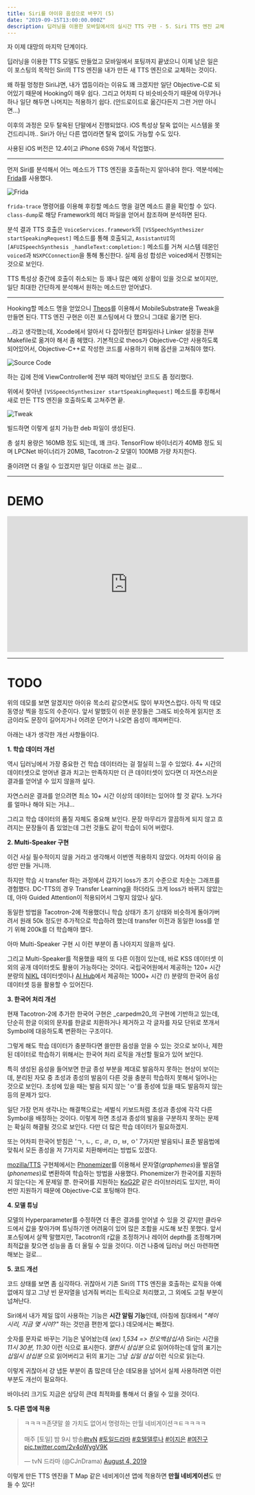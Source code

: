 ```yaml
---
title: Siri를 아이유 음성으로 바꾸기 (5)
date: "2019-09-15T13:00:00.000Z"
description: 딥러닝을 이용한 모바일에서의 실시간 TTS 구현 - 5. Siri TTS 엔진 교체
---
```


자 이제 대망의 마지막 단계이다.

딥러닝을 이용한 TTS 모델도 만들었고 모바일에서 포팅까지 끝냈으니 이제 남은 일은 이 포스팅의 목적인 Siri의 TTS 엔진을 내가 만든 새 TTS 엔진으로 교체하는 것이다.

왜 하필 멍청한 Siri냐면, 내가 앱등이라는 이유도 꽤 크겠지만 일단 Objective-C로 되어있기 때문에 Hooking이 매우 쉽다. 그리고 어차피 다 비슷비슷하기 때문에 아무거나 하나 일단 해두면 나머지는 적용하기 쉽다. (안드로이드로 옮긴다든지 그런 거만 아니면...)

이후의 과정은 모두 탈옥된 단말에서 진행되었다. iOS 특성상 탈옥 없이는 시스템을 못 건드리니까.. Siri가 아닌 다른 앱이라면 탈옥 없이도 가능할 수도 있다.

사용된 iOS 버전은 12.4이고 iPhone 6S와 7에서 작업했다.

---

먼저 Siri를 분석해서 어느 메소드가 TTS 엔진을 호출하는지 알아내야 한다. 역분석에는 [Frida](https://www.frida.re/)를 사용했다.

![Frida](./images/frida.jpg)

`frida-trace` 명령어를 이용해 후킹할 메소드 명을 걸면 메소드 콜을 확인할 수 있다. `class-dump`로 해당 Framework의 헤더 파일을 얻어서 참조하며 분석하면 된다.

분석 결과 TTS 호출은 `VoiceServices.framework`의 `[VSSpeechSynthesizer startSpeakingRequest]` 메소드를 통해 호출되고, `AssistantUI`의 `[AFUISpeechSynthesis _handleText:completion:]` 메소드를 거쳐 시스템 데몬인 `voiced`과 `NSXPCConnection`을 통해 통신한다. 실제 음성 합성은 voiced에서 진행되는 것으로 보인다.

TTS 특성상 중간에 호출이 취소되는 등 꽤나 많은 예외 상황이 있을 것으로 보이지만, 일단 최대한 간단하게 분석해서 원하는 메소드만 얻어냈다.

---

Hooking할 메소드 명을 얻었으니 [Theos](https://github.com/theos/theos)를 이용해서 MobileSubstrate용 Tweak을 만들면 된다. TTS 엔진 구현은 이전 포스팅에서 다 했으니 그대로 옮기면 된다.

...라고 생각했는데, Xcode에서 알아서 다 잡아줬던 컴파일러나 Linker 설정을 전부 Makefile로 옮겨야 해서 좀 헤맸다. 기본적으로 theos가 Objective-C만 사용하도록 되어있어서, Objective-C++로 작성한 코드를 사용하기 위해 옵션을 고쳐줘야 했다.

![Source Code](./images/source-code.jpg)

하는 김에 전에 ViewController에 전부 때려 박아놨던 코드도 좀 정리했다.

위에서 찾아낸 `[VSSpeechSynthesizer startSpeakingRequest]` 메소드를 후킹해서 새로 만든 TTS 엔진을 호출하도록 고쳐주면 끝.

![Tweak](./images/tweak.png)

빌드하면 이렇게 설치 가능한 deb 파일이 생성된다.

총 설치 용량은 160MB 정도 되는데, 꽤 크다. TensorFlow 바이너리가 40MB 정도 되며 LPCNet 바이너리가 20MB, Tacotron-2 모델이 100MB 가량 차지한다.

줄이려면 더 줄일 수 있겠지만 일단 이대로 쓰는 걸로...

---

DEMO
=====

<iframe width="560" height="315" src="https://www.youtube.com/embed/N7Dhr4jVKjs" frameborder="0" allow="accelerometer; autoplay; encrypted-media; gyroscope; picture-in-picture" allowfullscreen></iframe>

---

TODO
=====

위의 데모를 보면 알겠지만 아이유 목소리 같으면서도 많이 부자연스럽다. 아직 딱 데모 동영상 찍을 정도의 수준이다. 앞서 말했듯이 쉬운 문장들은 그래도 비슷하게 읽지만 조금이라도 문장이 길어지거나 어려운 단어가 나오면 음성이 깨져버린다.

아래는 내가 생각한 개선 사항들이다.


**1. 학습 데이터 개선**

역시 딥러닝에서 가장 중요한 건 학습 데이터라는 걸 절실히 느낄 수 있었다. 4+ 시간의 데이터셋으로 얻어낸 결과 치고는 만족하지만 더 큰 데이터셋이 있다면 더 자연스러운 결과를 얻어낼 수 있지 않을까 싶다.

자연스러운 결과를 얻으려면 최소 10+ 시간 이상의 데이터는 있어야 할 것 같다. 노가다를 얼마나 해야 되는 거냐...

그리고 학습 데이터의 품질 자체도 중요해 보인다. 문장 마무리가 깔끔하게 되지 않고 흐려지는 문장들이 좀 있었는데 그런 것들도 같이 학습이 되어 버렸다.

**2. Multi-Speaker 구현**

이건 사실 필수적이지 않을 거라고 생각해서 이번엔 적용하지 않았다. 어차피 아이유 음성만 만들 거니까.

하지만 학습 시 transfer 하는 과정에서 갑자기 loss가 초기 수준으로 치솟는 그래프를 경험했다. DC-TTS의 경우 Transfer Learning을 하더라도 크게 loss가 바뀌지 않았는데, 아마 Guided Attention이 적용되어서 그렇지 않았나 싶다.

동일한 방법을 Tacotron-2에 적용했더니 학습 상태가 초기 상태와 비슷하게 돌아가버려서 원래 50k 정도만 추가적으로 학습하려 했는데 transfer 이전과 동일한 loss를 얻기 위해 200k를 더 학습해야 했다.

아마 Multi-Speaker 구현 시 이런 부분이 좀 나아지지 않을까 싶다.

그리고 Multi-Speaker를 적용했을 때의 또 다른 이점이 있는데, 바로 KSS 데이터셋 이외의 공개 데이터셋도 활용이 가능하다는 것이다. 국립국어원에서 제공하는 120+ 시간 분량의 [NIKL](https://ithub.korean.go.kr/user/corpus/referenceManager.do) 데이터셋이나 [AI Hub](http://www.aihub.or.kr/content/552)에서 제공하는 1000+ 시간 (!) 분량의 한국어 음성 데이터셋 등을 활용할 수 있어진다.

**3. 한국어 처리 개선**

현재 Tacotron-2에 추가한 한국어 구현은 _carpedm20_의 구현에 기반하고 있는데, 단순히 한글 이외의 문자를 한글로 치환하거나 제거하고 각 글자를 자모 단위로 쪼개서 Symbol에 대응하도록 변환하는 구조이다.

그렇게 해도 학습 데이터가 충분하다면 쓸만한 음성을 얻을 수 있는 것으로 보이나, 제한된 데이터로 학습하기 위해서는 한국어 처리 로직을 개선할 필요가 있어 보인다.

특히 생성된 음성을 들어보면 한글 종성 부분을 제대로 발음하지 못하는 현상이 보이는데, 분리된 자모 중 초성과 종성의 발음이 다른 것을 충분히 학습하지 못해서 일어나는 것으로 보인다. 초성에 있을 때는 발음 되지 않는 'ㅇ'를 종성에 있을 때도 발음하지 않는 등의 문제가 있다.

일단 가장 먼저 생각나는 해결책으로는 세벌식 키보드처럼 초성과 종성에 각각 다른 Symbol을 배정하는 것이다. 이렇게 하면 초성과 종성의 발음을 구분하지 못하는 문제는 확실히 해결될 것으로 보인다. 다만 더 많은 학습 데이터가 필요하겠지.

또는 어차피 한국어 받침은 'ㄱ, ㄴ, ㄷ, ㄹ, ㅁ, ㅂ, ㅇ' 7가지만 발음되니 표준 발음법에 맞춰서 모든 종성을 저 7가지로 치환해버리는 방법도 있겠다.

[mozilla/TTS](https://github.com/mozilla/TTS) 구현체에서는 [Phonemizer](https://github.com/bootphon/phonemizer)를 이용해서 문자열(_graphemes_)을 발음열(_phonemes_)로 변환하여 학습하는 방법을 사용했다. Phonemizer가 한국어를 지원하지 않는다는 게 문제일 뿐. 한국어를 지원하는 [KoG2P](https://github.com/scarletcho/KoG2P) 같은 라이브러리도 있지만, 파이썬만 지원하기 때문에 Objective-C로 포팅해야 한다.

**4. 모델 튜닝**

모델의 Hyperparameter를 수정하면 더 좋은 결과를 얻어낼 수 있을 것 같지만 클라우드에서 값을 찾아가며 튜닝하기엔 어려움이 있어 많은 조합을 시도해 보진 못했다. 앞서 포스팅에서 살짝 말했지만, Tacotron의 r값을 조정하거나 레이어 depth를 조정해가며 최적값을 찾으면 성능을 좀 더 올릴 수 있을 것이다. 이건 나중에 딥러닝 머신 마련하면 해보는 걸로...

**5. 코드 개선**

코드 상태를 보면 좀 심각하다. 귀찮아서 기존 Siri의 TTS 엔진을 호출하는 로직을 아예 없애지 않고 그냥 빈 문자열을 넘겨줘 버리는 트릭으로 처리했고, 그 외에도 고칠 부분이 넘쳐난다.

Siri에서 내가 제일 많이 사용하는 기능은 **시간 알림 기능**인데, (아침에 침대에서 _"헤이 시리, 지금 몇 시야?"_ 하는 것만큼 편한게 없다.) 데모에서는 빠졌다.

숫자를 문자로 바꾸는 기능은 넣어놨는데 (_ex) 1,534 => 천오백삼십사_) Siri는 시간을 _11시 30분, 11:30_ 이런 식으로 표시한다. _열한시 삼십분_ 으로 읽어야하는데 앞의 표기는 _십일시 삼십분_ 으로 읽어버리고 뒤의 표기는 그냥 _십일 삼십_ 이런 식으로 읽는다.

이렇게 귀찮아서 걍 냅둔 부분이 좀 많은데 단순 데모용을 넘어서 실제 사용하려면 이런 부분도 개선이 필요하다.

바이너리 크기도 지금은 상당히 큰데 최적화를 통해서 더 줄일 수 있을 것이다.

**5. 다른 앱에 적용**

<blockquote class="twitter-tweet"><p lang="ko" dir="ltr">ㅋㅋㅋㅋ존댓말 쓸 가치도 없어서 명령하는 만월 네비게이션ㅋㅌㅋㅋㅋㅋ<br><br>매주 [토일] 밤 9시 방송<a href="https://twitter.com/hashtag/tvN?src=hash&amp;ref_src=twsrc%5Etfw">#tvN</a> <a href="https://twitter.com/hashtag/%ED%86%A0%EC%9D%BC%EB%93%9C%EB%9D%BC%EB%A7%88?src=hash&amp;ref_src=twsrc%5Etfw">#토일드라마</a> <a href="https://twitter.com/hashtag/%ED%98%B8%ED%85%94%EB%8D%B8%EB%A3%A8%EB%82%98?src=hash&amp;ref_src=twsrc%5Etfw">#호텔델루나</a> <a href="https://twitter.com/hashtag/%EC%9D%B4%EC%A7%80%EC%9D%80?src=hash&amp;ref_src=twsrc%5Etfw">#이지은</a> <a href="https://twitter.com/hashtag/%EC%97%AC%EC%A7%84%EA%B5%AC?src=hash&amp;ref_src=twsrc%5Etfw">#여진구</a> <a href="https://t.co/2v4oWygV9K">pic.twitter.com/2v4oWygV9K</a></p>&mdash; tvN 드라마 (@CJnDrama) <a href="https://twitter.com/CJnDrama/status/1157950429621178368?ref_src=twsrc%5Etfw">August 4, 2019</a></blockquote>

이렇게 만든 TTS 엔진을 T Map 같은 네비게이션 앱에 적용하면 **만월 네비게이션**도 만들 수 있다!

